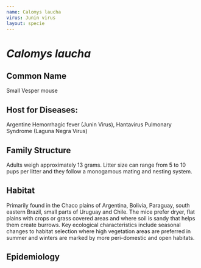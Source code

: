 ```yaml
---
name: Calomys laucha
virus: Junin virus
layout: specie
---
```


# _Calomys laucha_

## Common Name
Small Vesper mouse

## Host for Diseases:
Argentine Hemorrhagic fever (Junin Virus), Hantavirus Pulmonary Syndrome (Laguna Negra Virus)

## Family Structure
 Adults weigh approximately 13 grams. Litter size can range from 5 to 10 pups per litter and they follow a monogamous mating and nesting system.

## Habitat
Primarily found in the Chaco plains of Argentina, Bolivia, Paraguay, south eastern Brazil, small parts of Uruguay and Chile. The mice prefer dryer, flat plains with crops or grass covered areas and where soil is sandy that helps them create burrows. Key ecological characteristics include seasonal changes to habitat selection where high vegetation areas are preferred in summer and winters are marked by more peri-domestic and open habitats.

## Epidemiology

